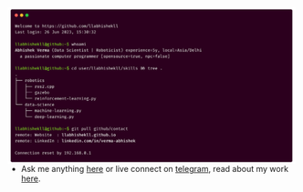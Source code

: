 <img src=".assets/carbon-dark-semi.png" alt="carbon" align="left" />

- Ask me anything [here](https://github.com/llabhishekll/llabhishekll/issues) or live connect on [telegram](https://t.me/llavermall), read about my work [here](https://medium.com/@llabhishekll).

